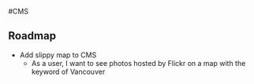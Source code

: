 #CMS

## Roadmap
* Add slippy map to CMS
    * As a user, I want to see photos hosted by Flickr on a map with the keyword of Vancouver
	